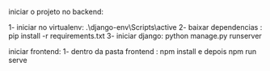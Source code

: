 iniciar o projeto no backend:

1- iniciar no virtualenv: .\django-env\Scripts\active
2- baixar dependencias : pip install -r requirements.txt
3- iniciar django: python manage.py runserver

iniciar frontend:
1- dentro da pasta frontend : npm install e depois npm run serve
